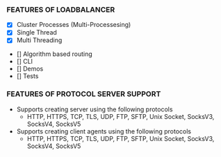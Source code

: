 
### FEATURES OF LOADBALANCER

- [x] Cluster Processes (Multi-Processesing)
- [x] Single Thread
- [x] Multi Threading
- [] Algorithm based routing
- [] CLI
- [] Demos
- [] Tests


### FEATURES OF PROTOCOL SERVER SUPPORT

- Supports creating server using the following protocols
    - HTTP, HTTPS, TCP, TLS, UDP, FTP, SFTP, Unix Socket, SocksV3, SocksV4, SocksV5
- Supports creating client agents using the following protocols
    - HTTP, HTTPS, TCP, TLS, UDP, FTP, SFTP, Unix Socket, SocksV3, SocksV4, SocksV5

